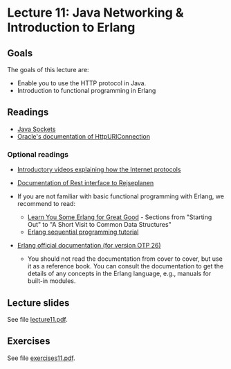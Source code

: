 # Lecture 11: Java Networking & Introduction to Erlang

## Goals

The goals of this lecture are:

* Enable you to use the HTTP protocol in Java.
* Introduction to functional programming in Erlang

## Readings

* [Java Sockets](https://docs.oracle.com/javase/tutorial/networking/sockets/index.html)
* [Oracle's documentation of HttpURlConnection](https://docs.oracle.com/javase/tutorial/networking/urls/readingURL.html)

### Optional readings

* [Introductory videos explaining how the Internet protocols](https://www.khanacademy.org/partner-content/code-org/internet-works)

* [Documentation of Rest interface to Rejseplanen](https://github.itu.dk/jst/PCPP2024-Public/blob/main/week11/ReST_documentation_Rejseplanen_Latest.pdf)

* If you are not familiar with basic functional programming with Erlang, we recommend to read:
  * [Learn You Some Erlang for Great Good](https://learnyousomeerlang.com/) - Sections from "Starting Out" to "A Short Visit to Common Data Structures"
  * [Erlang sequential programming tutorial](https://www.erlang.org/docs/26/getting_started/seq_prog)
  
* [Erlang official documentation (for version OTP 26)](https://www.erlang.org/docs/26/)
  * You should not read the documentation from cover to cover, but use it as a reference book. You can consult the documentation to get the details of any concepts in  the Erlang language, e.g., manuals for built-in modules.

## Lecture slides

See file [lecture11.pdf](lecture11.pdf).

## Exercises 

See file [exercises11.pdf](https://github.itu.dk/jst/PCPP2024-Public/blob/main/week11/exercises11.pdf).
